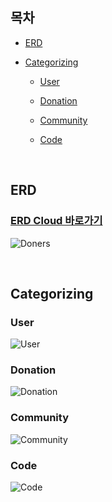 ## 목차

- [ERD](#erd)

- [Categorizing](#categorizing)

    - [User](#user)

    - [Donation](#donation)

    - [Community](#community)
    
    - [Code](#code)


<br />


## ERD


### [ERD Cloud 바로가기](https://www.erdcloud.com/p/nHTpfG6k65pqTPLxc)


![Doners](https://user-images.githubusercontent.com/76759852/162276979-b46d16ec-c08e-43df-8e12-d94a51a2cb9f.PNG)


<br />


## Categorizing


### User
![User](https://user-images.githubusercontent.com/76759852/162286218-478638b0-953f-49eb-a6fb-747effa0a81b.PNG)


### Donation
![Donation](https://user-images.githubusercontent.com/76759852/162286445-463b399f-bfb6-4ec1-a740-afd9560a5f33.PNG)


### Community
![Community](https://user-images.githubusercontent.com/76759852/162286330-a2e7e1f8-5b93-402c-a401-46118a342c4e.PNG)


### Code
![Code](https://user-images.githubusercontent.com/76759852/162286568-ea191345-051b-46ed-a9e0-4002293a08e4.PNG)
